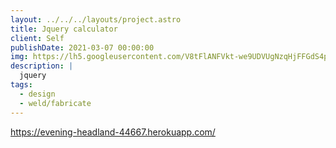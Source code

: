 ```yaml
---
layout: ../../../layouts/project.astro
title: Jquery calculator
client: Self
publishDate: 2021-03-07 00:00:00
img: https://lh5.googleusercontent.com/V8tFlANFVkt-we9UDVUgNzqHjFFGdS4p8tKD-ErSuWEFDflDlW0Yza357W7ezEBDC78=w2400
description: |
  jquery
tags:
  - design
  - weld/fabricate
---
```


https://evening-headland-44667.herokuapp.com/